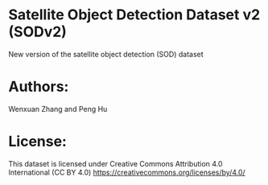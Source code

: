 # Satellite Object Detection Dataset v2 (SODv2)
New version of the satellite object detection (SOD) dataset

# Authors:
Wenxuan Zhang and Peng Hu

# License:
This dataset is licensed under Creative Commons Attribution 4.0 International (CC BY 4.0) https://creativecommons.org/licenses/by/4.0/
